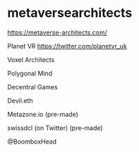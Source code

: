 # metaversearchitects

https://metaverse-architects.com/

Planet VR https://twitter.com/planetvr_uk

Voxel Architects 

Polygonal Mind

Decentral Games

Devil.eth 

Metazone.io (pre-made)

swissdcl (on Twitter) (pre-made)

@BoomboxHead




